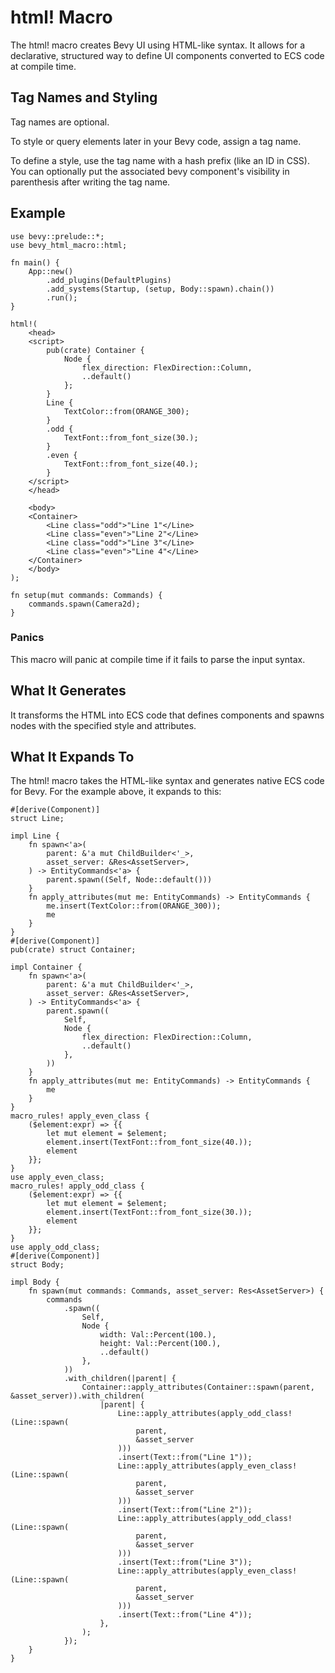 # html! Macro

The html! macro creates Bevy UI using HTML-like syntax. It allows for a declarative, structured way to define UI components converted to ECS code at compile time.

## Tag Names and Styling

Tag names are optional.

To style or query elements later in your Bevy code, assign a tag name.

To define a style, use the tag name with a hash prefix (like an ID in CSS). You can optionally put the associated bevy component's visibility in parenthesis after writing the tag name.

## Example

```
use bevy::prelude::*;
use bevy_html_macro::html;

fn main() {
    App::new()
        .add_plugins(DefaultPlugins)
        .add_systems(Startup, (setup, Body::spawn).chain())
        .run();
}

html!(
    <head>
    <script>
        pub(crate) Container {
            Node {
                flex_direction: FlexDirection::Column,
                ..default()
            };
        }
        Line {
            TextColor::from(ORANGE_300);
        }
        .odd {
            TextFont::from_font_size(30.);
        }
        .even {
            TextFont::from_font_size(40.);
        }
    </script>
    </head>

    <body>
    <Container>
        <Line class="odd">"Line 1"</Line>
        <Line class="even">"Line 2"</Line>
        <Line class="odd">"Line 3"</Line>
        <Line class="even">"Line 4"</Line>
    </Container>
    </body>
);

fn setup(mut commands: Commands) {
    commands.spawn(Camera2d);
}
```

### Panics

This macro will panic at compile time if it fails to parse the input syntax.

## What It Generates

It transforms the HTML into ECS code that defines components and spawns nodes with the specified style and attributes.

## What It Expands To

The html! macro takes the HTML-like syntax and generates native ECS code for Bevy. For the example above, it expands to this:

```
#[derive(Component)]
struct Line;

impl Line {
    fn spawn<'a>(
        parent: &'a mut ChildBuilder<'_>,
        asset_server: &Res<AssetServer>,
    ) -> EntityCommands<'a> {
        parent.spawn((Self, Node::default()))
    }
    fn apply_attributes(mut me: EntityCommands) -> EntityCommands {
        me.insert(TextColor::from(ORANGE_300));
        me
    }
}
#[derive(Component)]
pub(crate) struct Container;

impl Container {
    fn spawn<'a>(
        parent: &'a mut ChildBuilder<'_>,
        asset_server: &Res<AssetServer>,
    ) -> EntityCommands<'a> {
        parent.spawn((
            Self,
            Node {
                flex_direction: FlexDirection::Column,
                ..default()
            },
        ))
    }
    fn apply_attributes(mut me: EntityCommands) -> EntityCommands {
        me
    }
}
macro_rules! apply_even_class {
    ($element:expr) => {{
        let mut element = $element;
        element.insert(TextFont::from_font_size(40.));
        element
    }};
}
use apply_even_class;
macro_rules! apply_odd_class {
    ($element:expr) => {{
        let mut element = $element;
        element.insert(TextFont::from_font_size(30.));
        element
    }};
}
use apply_odd_class;
#[derive(Component)]
struct Body;

impl Body {
    fn spawn(mut commands: Commands, asset_server: Res<AssetServer>) {
        commands
            .spawn((
                Self,
                Node {
                    width: Val::Percent(100.),
                    height: Val::Percent(100.),
                    ..default()
                },
            ))
            .with_children(|parent| {
                Container::apply_attributes(Container::spawn(parent, &asset_server)).with_children(
                    |parent| {
                        Line::apply_attributes(apply_odd_class!(Line::spawn(
                            parent,
                            &asset_server
                        )))
                        .insert(Text::from("Line 1"));
                        Line::apply_attributes(apply_even_class!(Line::spawn(
                            parent,
                            &asset_server
                        )))
                        .insert(Text::from("Line 2"));
                        Line::apply_attributes(apply_odd_class!(Line::spawn(
                            parent,
                            &asset_server
                        )))
                        .insert(Text::from("Line 3"));
                        Line::apply_attributes(apply_even_class!(Line::spawn(
                            parent,
                            &asset_server
                        )))
                        .insert(Text::from("Line 4"));
                    },
                );
            });
    }
}
```
